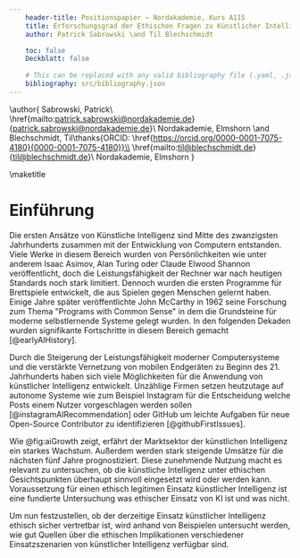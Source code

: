```yaml
---
    header-title: Positionspapier — Nordakademie, Kurs A115
    title: Erforschungsgrad der Ethischen Fragen zu Künstlicher Intelligenz
    author: Patrick Sabrowski \and Til Blechschmidt

    toc: false
    Deckblatt: false
    
    # This can be replaced with any valid bibliography file (.yaml, .json, .bib)
    bibliography: src/bibliography.json
---
```


<!-- markdownlint-disable MD034 -->
\author{
    Sabrowski, Patrick\\
    \href{mailto:patrick.sabrowski@nordakademie.de}{patrick.sabrowski@nordakademie.de}\\
    Nordakademie, Elmshorn
    \and
    Blechschmidt, Til\thanks{ORCID: \href{https://orcid.org/0000-0001-7075-4180}{0000-0001-7075-4180}}\\
    \href{mailto:til@blechschmidt.de}{til@blechschmidt.de}\\
    Nordakademie, Elmshorn
}
<!-- markdownlint-enable MD034 -->

\maketitle

# Einführung

<!-- Geschichte der KI -->

Die ersten Ansätze von Künstliche Intelligenz sind Mitte des zwanzigsten Jahrhunderts zusammen mit der Entwicklung von Computern entstanden. Viele Werke in diesem Bereich wurden von Persönlichkeiten wie unter anderem Isaac Asimov, Alan Turing oder Claude Elwood Shannon veröffentlicht, doch die Leistungsfähigkeit der Rechner war nach heutigen Standards noch stark limitiert. Dennoch wurden die ersten Programme für Brettspiele entwickelt, die aus Spielen gegen Menschen gelernt haben. Einige Jahre später veröffentlichte John McCarthy in 1962 seine Forschung zum Thema "Programs with Common Sense" in dem die Grundsteine für moderne selbstlernende Systeme gelegt wurden. In den folgenden Dekaden wurden signifikante Fortschritte in diesem Bereich gemacht [@earlyAIHistory].

Durch die Steigerung der Leistungsfähigkeit moderner Computersysteme und die verstärkte Vernetzung von mobilen Endgeräten zu Beginn des 21. Jahrhunderts haben sich viele Möglichkeiten für die Anwendung von künstlicher Intelligenz entwickelt. Unzählige Firmen setzen heutzutage auf autonome Systeme wie zum Beispiel Instagram für die Entscheidung welche Posts einem Nutzer vorgeschlagen werden sollen [@instagramAIRecommendation] oder GitHub um leichte Aufgaben für neue Open-Source Contributor zu identifizieren [@githubFirstIssues].

<!-- Relevanz -->

Wie @fig:aiGrowth zeigt, erfährt der Marktsektor der künstlichen Intelligenz ein starkes Wachstum. Außerdem werden stark steigende Umsätze für die nächsten fünf Jahre prognostiziert. Diese zunehmende Nutzung macht es relevant zu untersuchen, ob die künstliche Intelligenz unter ethischen Gesichtspunkten überhaupt sinnvoll eingesetzt wird oder werden kann. Voraussetzung für einen ethisch legitimen Einsatz künstlicher Intelligenz ist eine fundierte Untersuchung was ethischer Einsatz von KI ist und was nicht.

<!-- Themenabgrenzung -->

Um nun festzustellen, ob der derzeitige Einsatz künstlicher Intelligenz ethisch sicher vertretbar ist, wird anhand von Beispielen untersucht werden, wie gut Quellen über die ethischen Implikationen verschiedener Einsatzszenarien von künstlicher Intelligenz verfügbar sind.
